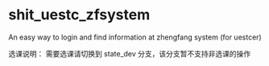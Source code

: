 shit_uestc_zfsystem
===================

An easy way to login and find information at zhengfang system (for uestcer)





选课说明：
需要选课请切换到 state_dev  分支，该分支暂不支持非选课的操作
